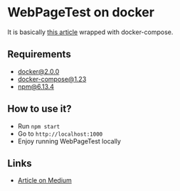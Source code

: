 # WebPageTest on docker

It is basically [this article](https://medium.com/@francis.john/local-webpagetest-using-docker-90441d7c2513) wrapped with docker-compose.

## Requirements
* docker@2.0.0
* docker-compose@1.23
* npm@6.13.4

## How to use it?
* Run `npm start`
* Go to `http://localhost:1000`
* Enjoy running WebPageTest locally

## Links
* [Article on Medium](https://medium.com/@francis.john/local-webpagetest-using-docker-90441d7c2513)
